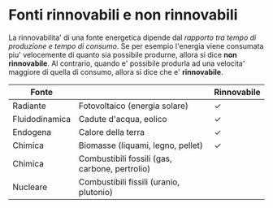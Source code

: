 # Fonti rinnovabili e non rinnovabili  

La rinnovabilita' di una fonte energetica dipende dal *rapporto tra tempo di produzione e tempo di consumo*. Se per esempio l'energia viene consumata piu' velocemente di quanto sia possibile produrne, allora si dice **non rinnovabile**. Al contrario, quando e' possibile produrla ad una velocita' maggiore di quella di consumo, allora si dice che e' **rinnovabile**.  


| Fonte          |                                                | Rinnovabile  |
| -------------- | ---------------------------------------------- | ------------ |
| Radiante       | Fotovoltaico (energia solare)                  | $\checkmark$ |
| Fluidodinamica | Cadute d'acqua, eolico                         | $\checkmark$ |
| Endogena       | Calore della terra                             | $\checkmark$ |
| Chimica        | Biomasse (liquami, legno, pellet)              | $\checkmark$ |
| Chimica        | Combustibili fossili (gas, carbone, pertrolio) |              |
| Nucleare       | Combustibili fissili (uranio, plutonio)        |              |